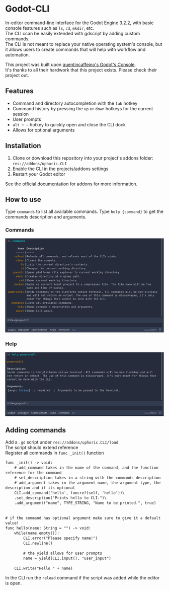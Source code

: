 # Godot-CLI
In-editor command-line interface for the Godot Engine 3.2.2, with basic console features such as `ls`, `cd`, `mkdir`, etc.  
The CLI ccan be easily extended with gdscript by adding custom commands.  
The CLI is not meant to replace your native operating system's console,
but it allows users to create commands that will help with workflow and automation.

This project was built upon [quentincaffeino's Godot's Console](https://github.com/QuentinCaffeino/godot-console).   
It's thanks to all their hardwork that this project exists. Please check their project out.

## Features
- Command and directory autocompletion with the `tab` hotkey
- Command history by pressing the `up` or `down` hotkeys for the current session
- User prompts
- `alt + ~` hotkey to quickly open and close the CLI dock
- Allows for optional arguments

## Installation
1. Clone or download this repository into your project's addons folder: `res://addons/uphoric.CLI`
2. Enable the CLI in the projects/addons settings
3. Restart your Godot editor

See the [official documentation](https://docs.godotengine.org/en/stable/tutorials/plugins/editor/installing_plugins.html) for addons for more information.

## How to use
Type `commands` to list all available commands.
Type `help {command}` to get the commands description and arguments.

### Commands
![alt text](docs/images/cli-commands.png "Image of CLI displaying possible commands")
### Help
![alt text](docs/images/cli-help.png "Image of CLI displaying command help for powershell")

## Adding commands
Add a `.gd` script under `res://addons/uphoric.CLI/load`  
The script should extend reference  
Register all commands in `func _init()` function

```gdscript
func _init() -> void:
    # add_command takes in the name of the command, and the function reference for the command
    # set_description takes in a string with the commands description
    # add_argument takes in the argument name, the argument type, the description and if its optional
	CLI.add_command('hello', funcref(self, 'hello'))\
	.set_description("Prints hello to CLI.")\
	.add_argument("name", TYPE_STRING, "Name to be printed.", true)


# if the command has optional argument make sure to give it a default value!
func hello(name: String = "") -> void:
    while(name.empty()):
        CLI.error("Please specify name!")
        CLI.newline()
       
        # the yield allows for user prompts
        name = yield(CLI.input(), "user_input")

    CLI.write("Hello " + name)
```

In the CLI run the `reload` command if the script was added while the editor is open.

